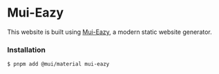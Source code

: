 # Mui-Eazy

This website is built using [Mui-Eazy]([https://docusaurus.io/](https://dland-core.github.io/mui-eazy/)), a modern static website generator.

### Installation

```
$ pnpm add @mui/material mui-eazy
```


